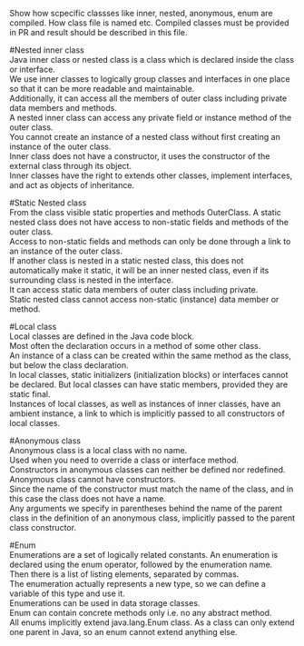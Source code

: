 Show how scpecific classses like inner, nested, anonymous, enum are compiled. How class file is named etc.
Compiled classes must be provided in PR and result should be described in this file.

#Nested inner class </br>
Java inner class or nested class is a class which is declared inside the class or interface.</br>
We use inner classes to logically group classes and interfaces in one place so that it can be more readable and maintainable.</br>
Additionally, it can access all the members of outer class including private data members and methods.</br>
A nested inner class can access any private field or instance method of the outer class. </br>
You cannot create an instance of a nested class without first creating an instance of the outer class. </br>
Inner class does not have a constructor, it uses the constructor of the external class through its object. </br>
Inner classes have the right to extends other classes, implement interfaces, and act as objects of inheritance. </br>

#Static Nested class </br>
From the class visible static properties and methods OuterClass.
A static nested class does not have access to non-static fields and methods of the outer class. </br>
Access to non-static fields and methods can only be done through a link to an instance of the outer class.</br>
If another class is nested in a static nested class, this does not automatically make it static, it will be an inner nested class, even if its surrounding class is nested in the interface. </br>
It can access static data members of outer class including private.</br>
Static nested class cannot access non-static (instance) data member or method.</br>

#Local class</br>
Local classes are defined in the Java code block.</br>
Most often the declaration occurs in a method of some other class.</br>
An instance of a class can be created within the same method as the class, but below the class declaration.</br>
In local classes, static initializers (initialization blocks) or interfaces cannot be declared. But local classes can have static members, provided they are static final. </br>
Instances of local classes, as well as instances of inner classes, have an ambient instance, a link to which is implicitly passed to all constructors of local classes.</br>


#Anonymous class</br>
Anonymous class is a local class with no name. </br>
Used when you need to override a class or interface method.</br>
Constructors in anonymous classes can neither be defined nor redefined. Anonymous class cannot have constructors.</br>
Since the name of the constructor must match the name of the class, and in this case the class does not have a name.</br>
Any arguments we specify in parentheses behind the name of the parent class in the definition of an anonymous class, implicitly passed to the parent class constructor.</br>

#Enum</br>
Enumerations are a set of logically related constants. An enumeration is declared using the enum operator, followed by the enumeration name. </br>
Then there is a list of listing elements, separated by commas.</br>
The enumeration actually represents a new type, so we can define a variable of this type and use it.</br>
Enumerations can be used in data storage classes.</br>
Enum can contain concrete methods only i.e. no any abstract method.</br>
All enums implicitly extend java.lang.Enum class. As a class can only extend one parent in Java, so an enum cannot extend anything else. </br>

